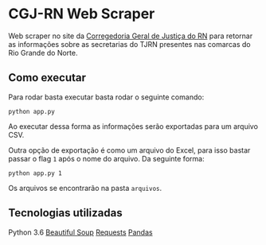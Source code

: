 # CGJ-RN Web Scraper

Web scraper no site da [Corregedoria Geral de Justiça do RN](https://corregedoria.tjrn.jus.br/) para retornar as informações sobre as secretarias do TJRN presentes nas comarcas do Rio Grande do Norte.

## Como executar

Para rodar basta executar basta rodar o seguinte comando:

```
python app.py
```

Ao executar dessa forma as informações serão exportadas para um arquivo CSV.

Outra opção de exportação é como um arquivo do Excel, para isso bastar passar o flag ```1``` após o nome do arquivo. Da seguinte forma:

```
python app.py 1
```

Os arquivos se encontrarão na pasta ```arquivos```.

## Tecnologias utilizadas

Python 3.6
[Beautiful Soup](https://www.crummy.com/software/BeautifulSoup/bs4/doc/)
[Requests](https://requests.readthedocs.io/en/master/)
[Pandas](https://pandas.pydata.org/)
